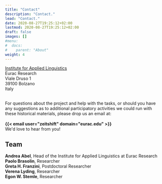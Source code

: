 ```yaml
---
title: "Contact"
description: "Contact."
lead: "Contact."
date: 2020-08-27T19:25:12+02:00
lastmod: 2020-08-27T19:25:12+02:00
draft: false
images: []
#menu:
#  docs:
#    parent: "About"
weight: 4
---
```


[Institute for Applied Linguistics](https://www.eurac.edu/en/research/autonomies/commul/Pages/default.aspx)<br />
Eurac Research<br />
Viale Druso 1<br />
39100 Bolzano<br />
Italy

<br />
For questions about the project and help with the tasks, or should you have any suggestions as to additional participatory activities we could run with these historical materials, please drop us an email at:<br /><br /><strong>{{< email user="zeitshift" domain="eurac.edu" >}}</strong>


<br />
We'd love to hear from you!


## Team

<strong>Andrea Abel</strong>, Head of the Institute for Applied Linguistics at Eurac Research<br />
<strong>Paolo Brasolin</strong>, Researcher<br />
<strong>Greta H. Franzini</strong>, Postdoctoral Researcher<br />
<strong>Verena Lyding</strong>, Researcher<br />
<strong>Egon W. Stemle</strong>, Researcher<br />


